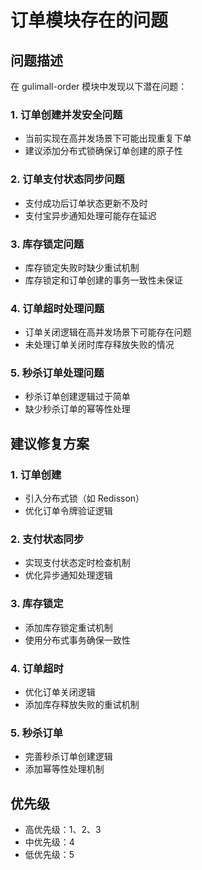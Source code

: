 # 订单模块存在的问题

## 问题描述

在 gulimall-order 模块中发现以下潜在问题：

### 1. 订单创建并发安全问题
- 当前实现在高并发场景下可能出现重复下单
- 建议添加分布式锁确保订单创建的原子性

### 2. 订单支付状态同步问题
- 支付成功后订单状态更新不及时
- 支付宝异步通知处理可能存在延迟

### 3. 库存锁定问题
- 库存锁定失败时缺少重试机制
- 库存锁定和订单创建的事务一致性未保证

### 4. 订单超时处理问题
- 订单关闭逻辑在高并发场景下可能存在问题
- 未处理订单关闭时库存释放失败的情况

### 5. 秒杀订单处理问题
- 秒杀订单创建逻辑过于简单
- 缺少秒杀订单的幂等性处理

## 建议修复方案

### 1. 订单创建
- 引入分布式锁（如 Redisson）
- 优化订单令牌验证逻辑

### 2. 支付状态同步
- 实现支付状态定时检查机制
- 优化异步通知处理逻辑

### 3. 库存锁定
- 添加库存锁定重试机制
- 使用分布式事务确保一致性

### 4. 订单超时
- 优化订单关闭逻辑
- 添加库存释放失败的重试机制

### 5. 秒杀订单
- 完善秒杀订单创建逻辑
- 添加幂等性处理机制

## 优先级
- 高优先级：1、2、3
- 中优先级：4
- 低优先级：5 